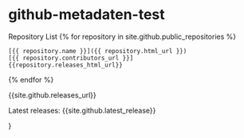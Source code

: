 # github-metadaten-test

Repository List
{% for repository in site.github.public_repositories %}

    [{{ repository.name }}]({{ repository.html_url }})
    [{{ repository.contributors_url }}]
    {{repository.releases_html_url}}
{% endfor %}

{{site.github.releases_url}}

Latest releases:
{{site.github.latest_release}}

}